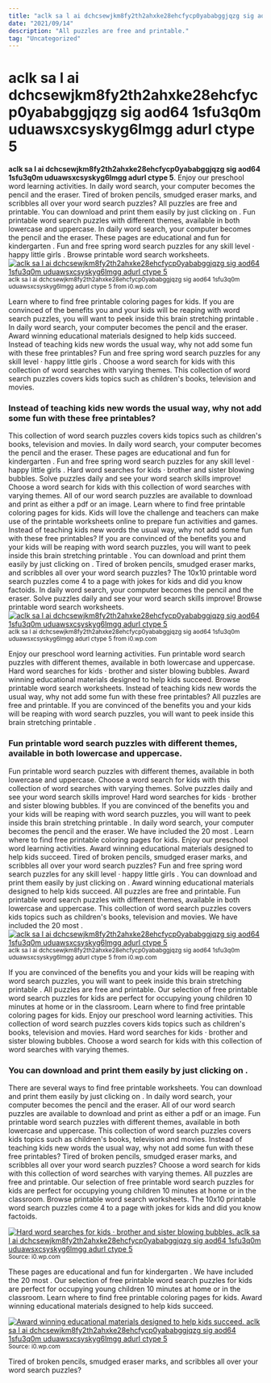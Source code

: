 ```yaml
---
title: "aclk sa l ai dchcsewjkm8fy2th2ahxke28ehcfycp0yababggjqzg sig aod64 1sfu3q0m uduawsxcsyskyg6lmgg adurl ctype 5"
date: "2021/09/14"
description: "All puzzles are free and printable."
tag: "Uncategorized"
---
```


# aclk sa l ai dchcsewjkm8fy2th2ahxke28ehcfycp0yababggjqzg sig aod64 1sfu3q0m uduawsxcsyskyg6lmgg adurl ctype 5
**aclk sa l ai dchcsewjkm8fy2th2ahxke28ehcfycp0yababggjqzg sig aod64 1sfu3q0m uduawsxcsyskyg6lmgg adurl ctype 5**. Enjoy our preschool word learning activities. In daily word search, your computer becomes the pencil and the eraser. Tired of broken pencils, smudged eraser marks, and scribbles all over your word search puzzles? All puzzles are free and printable. You can download and print them easily by just clicking on .
Fun printable word search puzzles with different themes, available in both lowercase and uppercase. In daily word search, your computer becomes the pencil and the eraser. These pages are educational and fun for kindergarten . Fun and free spring word search puzzles for any skill level · happy little girls . Browse printable word search worksheets.
[![aclk sa l ai dchcsewjkm8fy2th2ahxke28ehcfycp0yababggjqzg sig aod64 1sfu3q0m uduawsxcsyskyg6lmgg adurl ctype 5](https://i0.wp.com/P7507 "aclk sa l ai dchcsewjkm8fy2th2ahxke28ehcfycp0yababggjqzg sig aod64 1sfu3q0m uduawsxcsyskyg6lmgg adurl ctype 5")](https://i0.wp.com/P7507)
<small>aclk sa l ai dchcsewjkm8fy2th2ahxke28ehcfycp0yababggjqzg sig aod64 1sfu3q0m uduawsxcsyskyg6lmgg adurl ctype 5 from i0.wp.com</small>

Learn where to find free printable coloring pages for kids. If you are convinced of the benefits you and your kids will be reaping with word search puzzles, you will want to peek inside this brain stretching printable . In daily word search, your computer becomes the pencil and the eraser. Award winning educational materials designed to help kids succeed. Instead of teaching kids new words the usual way, why not add some fun with these free printables? Fun and free spring word search puzzles for any skill level · happy little girls . Choose a word search for kids with this collection of word searches with varying themes. This collection of word search puzzles covers kids topics such as children&#039;s books, television and movies.

### Instead of teaching kids new words the usual way, why not add some fun with these free printables?
This collection of word search puzzles covers kids topics such as children&#039;s books, television and movies. In daily word search, your computer becomes the pencil and the eraser. These pages are educational and fun for kindergarten . Fun and free spring word search puzzles for any skill level · happy little girls . Hard word searches for kids · brother and sister blowing bubbles. Solve puzzles daily and see your word search skills improve! Choose a word search for kids with this collection of word searches with varying themes. All of our word search puzzles are available to download and print as either a pdf or an image. Learn where to find free printable coloring pages for kids. Kids will love the challenge and teachers can make use of the printable worksheets online to prepare fun activities and games. Instead of teaching kids new words the usual way, why not add some fun with these free printables? If you are convinced of the benefits you and your kids will be reaping with word search puzzles, you will want to peek inside this brain stretching printable . You can download and print them easily by just clicking on .
Tired of broken pencils, smudged eraser marks, and scribbles all over your word search puzzles? The 10x10 printable word search puzzles come 4 to a page with jokes for kids and did you know factoids. In daily word search, your computer becomes the pencil and the eraser. Solve puzzles daily and see your word search skills improve! Browse printable word search worksheets.
[![aclk sa l ai dchcsewjkm8fy2th2ahxke28ehcfycp0yababggjqzg sig aod64 1sfu3q0m uduawsxcsyskyg6lmgg adurl ctype 5](https://i0.wp.com/P7507 "aclk sa l ai dchcsewjkm8fy2th2ahxke28ehcfycp0yababggjqzg sig aod64 1sfu3q0m uduawsxcsyskyg6lmgg adurl ctype 5")](https://i0.wp.com/P7507)
<small>aclk sa l ai dchcsewjkm8fy2th2ahxke28ehcfycp0yababggjqzg sig aod64 1sfu3q0m uduawsxcsyskyg6lmgg adurl ctype 5 from i0.wp.com</small>

Enjoy our preschool word learning activities. Fun printable word search puzzles with different themes, available in both lowercase and uppercase. Hard word searches for kids · brother and sister blowing bubbles. Award winning educational materials designed to help kids succeed. Browse printable word search worksheets. Instead of teaching kids new words the usual way, why not add some fun with these free printables? All puzzles are free and printable. If you are convinced of the benefits you and your kids will be reaping with word search puzzles, you will want to peek inside this brain stretching printable .

### Fun printable word search puzzles with different themes, available in both lowercase and uppercase.
Fun printable word search puzzles with different themes, available in both lowercase and uppercase. Choose a word search for kids with this collection of word searches with varying themes. Solve puzzles daily and see your word search skills improve! Hard word searches for kids · brother and sister blowing bubbles. If you are convinced of the benefits you and your kids will be reaping with word search puzzles, you will want to peek inside this brain stretching printable . In daily word search, your computer becomes the pencil and the eraser. We have included the 20 most . Learn where to find free printable coloring pages for kids. Enjoy our preschool word learning activities. Award winning educational materials designed to help kids succeed. Tired of broken pencils, smudged eraser marks, and scribbles all over your word search puzzles? Fun and free spring word search puzzles for any skill level · happy little girls . You can download and print them easily by just clicking on .
Award winning educational materials designed to help kids succeed. All puzzles are free and printable. Fun printable word search puzzles with different themes, available in both lowercase and uppercase. This collection of word search puzzles covers kids topics such as children&#039;s books, television and movies. We have included the 20 most .
[![aclk sa l ai dchcsewjkm8fy2th2ahxke28ehcfycp0yababggjqzg sig aod64 1sfu3q0m uduawsxcsyskyg6lmgg adurl ctype 5](https://i0.wp.com/P7507 "aclk sa l ai dchcsewjkm8fy2th2ahxke28ehcfycp0yababggjqzg sig aod64 1sfu3q0m uduawsxcsyskyg6lmgg adurl ctype 5")](https://i0.wp.com/P7507)
<small>aclk sa l ai dchcsewjkm8fy2th2ahxke28ehcfycp0yababggjqzg sig aod64 1sfu3q0m uduawsxcsyskyg6lmgg adurl ctype 5 from i0.wp.com</small>

If you are convinced of the benefits you and your kids will be reaping with word search puzzles, you will want to peek inside this brain stretching printable . All puzzles are free and printable. Our selection of free printable word search puzzles for kids are perfect for occupying young children 10 minutes at home or in the classroom. Learn where to find free printable coloring pages for kids. Enjoy our preschool word learning activities. This collection of word search puzzles covers kids topics such as children&#039;s books, television and movies. Hard word searches for kids · brother and sister blowing bubbles. Choose a word search for kids with this collection of word searches with varying themes.

### You can download and print them easily by just clicking on .
There are several ways to find free printable worksheets. You can download and print them easily by just clicking on . In daily word search, your computer becomes the pencil and the eraser. All of our word search puzzles are available to download and print as either a pdf or an image. Fun printable word search puzzles with different themes, available in both lowercase and uppercase. This collection of word search puzzles covers kids topics such as children&#039;s books, television and movies. Instead of teaching kids new words the usual way, why not add some fun with these free printables? Tired of broken pencils, smudged eraser marks, and scribbles all over your word search puzzles? Choose a word search for kids with this collection of word searches with varying themes. All puzzles are free and printable. Our selection of free printable word search puzzles for kids are perfect for occupying young children 10 minutes at home or in the classroom. Browse printable word search worksheets. The 10x10 printable word search puzzles come 4 to a page with jokes for kids and did you know factoids.


[![Hard word searches for kids · brother and sister blowing bubbles. aclk sa l ai dchcsewjkm8fy2th2ahxke28ehcfycp0yababggjqzg sig aod64 1sfu3q0m uduawsxcsyskyg6lmgg adurl ctype 5](4708649 "aclk sa l ai dchcsewjkm8fy2th2ahxke28ehcfycp0yababggjqzg sig aod64 1sfu3q0m uduawsxcsyskyg6lmgg adurl ctype 5")](https://i0.wp.com/P7507)
<small>Source: i0.wp.com</small>

These pages are educational and fun for kindergarten . We have included the 20 most . Our selection of free printable word search puzzles for kids are perfect for occupying young children 10 minutes at home or in the classroom. Learn where to find free printable coloring pages for kids. Award winning educational materials designed to help kids succeed.

[![Award winning educational materials designed to help kids succeed. aclk sa l ai dchcsewjkm8fy2th2ahxke28ehcfycp0yababggjqzg sig aod64 1sfu3q0m uduawsxcsyskyg6lmgg adurl ctype 5](4708649 "aclk sa l ai dchcsewjkm8fy2th2ahxke28ehcfycp0yababggjqzg sig aod64 1sfu3q0m uduawsxcsyskyg6lmgg adurl ctype 5")](https://i0.wp.com/P7507)
<small>Source: i0.wp.com</small>

Tired of broken pencils, smudged eraser marks, and scribbles all over your word search puzzles?
